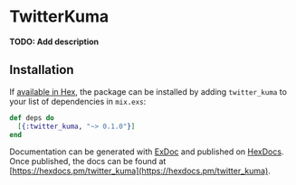 # TwitterKuma

**TODO: Add description**

## Installation

If [available in Hex](https://hex.pm/docs/publish), the package can be installed
by adding `twitter_kuma` to your list of dependencies in `mix.exs`:

```elixir
def deps do
  [{:twitter_kuma, "~> 0.1.0"}]
end
```

Documentation can be generated with [ExDoc](https://github.com/elixir-lang/ex_doc)
and published on [HexDocs](https://hexdocs.pm). Once published, the docs can
be found at [https://hexdocs.pm/twitter_kuma](https://hexdocs.pm/twitter_kuma).


